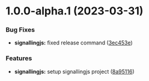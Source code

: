 # 1.0.0-alpha.1 (2023-03-31)


### Bug Fixes

* **signallingjs:** fixed release command ([3ec453e](https://github.com/kirangadhave/signallingjs/commit/3ec453e5b3c1957d5bf3d28a64a9cbf70adb462e))


### Features

* **signallingjs:** setup signallingjs project ([8a95116](https://github.com/kirangadhave/signallingjs/commit/8a95116f1f5b2f0247838bd7f802d99a4d234d9b))
